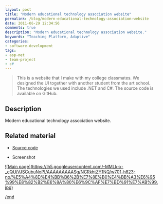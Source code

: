 ```yaml
---
layout: post
title: "Modern educational technology association website"
permalink: /blog/modern-educational-technology-association-website
date: 2011-06-29 12:34:56
comments: true
description: "Modern educational technology association website."
keywords: "Teaching Platform, Adaptive"
categories:
- software-development
tags:
- asp-net
- team-project
- c#
---
```


> This is a website that I make with my college classmates. We designed the UI together with another student from the art school. The technologies we used include .NET and C#. The source code is available on GitHub.

## Description

Modern educational technology association website.

## Related material

* <u><a href="https://github.com/Winbobob/Development-of-Adaptive-Experiment-Teaching-Platform" target="_blank">Source code</a></u>

* Screenshot
 
<a href="https://lh5.googleusercontent.com/-MMLk-x-_eQU/VJSCubuNoPI/AAAAAAAAASg/NCRkhtZY1NQ/w701-h823-no/%E5%A4%8D%E4%BB%B6%2B%E7%8E%B0%E4%BB%A3%E6%95%99%E8%82%B2%E6%8A%80%E6%9C%AF%E7%BD%91%E7%AB%99.jpg" class="swipebox" rel="gallery" title="netflix-project-poster">
![Main page](https://lh5.googleusercontent.com/-MMLk-x-_eQU/VJSCubuNoPI/AAAAAAAAASg/NCRkhtZY1NQ/w701-h823-no/%E5%A4%8D%E4%BB%B6%2B%E7%8E%B0%E4%BB%A3%E6%95%99%E8%82%B2%E6%8A%80%E6%9C%AF%E7%BD%91%E7%AB%99.jpg)



/end
